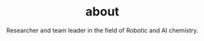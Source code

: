 ---
layout: about
title: about
permalink: /
subtitle: Researcher and team leader in the field of Robotic and AI chemistry.
profile:
 align: right
 image: prof_pic.jpg
 image_circular: false # crops the image to make it circular
 more_info: >
   <p>jirasekphd@gmail.com</p>
   <p>Advanced Research Center, G11 6EW</p>
   <p>Glasgow, United Kingdom</p>
news: false # includes a list of news items
selected_papers: false # includes a list of papers marked as "selected={true}"
social: false # includes social icons at the bottom of the page
---